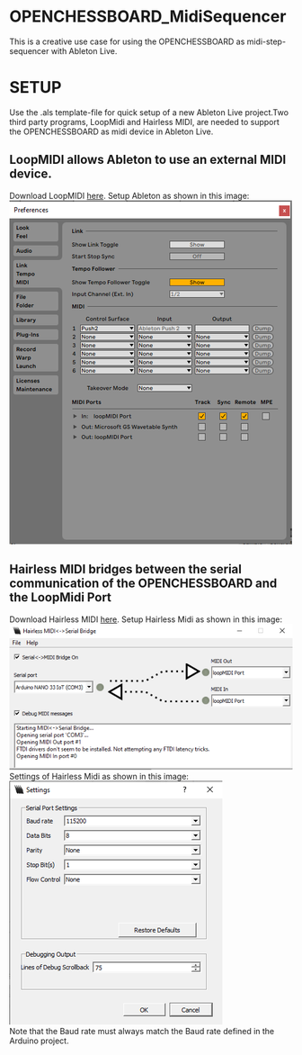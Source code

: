 # OPENCHESSBOARD_MidiSequencer
This is a creative use case for using the OPENCHESSBOARD as midi-step-sequencer with Ableton Live. 

# SETUP
Use the .als template-file for quick setup of a new Ableton Live project.Two third party programs, LoopMidi and Hairless MIDI, are needed to support the OPENCHESSBOARD as midi device in Ableton Live.

## LoopMIDI allows Ableton to use an external MIDI device.
Download LoopMIDI [here](https://www.tobias-erichsen.de/software/loopmidi.html).
Setup Ableton as shown in this image:<br/>
![](/images/ableton_setup.png)<br/>

## Hairless MIDI bridges between the serial communication of the OPENCHESSBOARD and the LoopMidi Port
Download Hairless MIDI [here](https://projectgus.github.io/hairless-midiserial).
Setup Hairless Midi as shown in this image:<br/>
![](/images/hairless_setting2.png)<br/>
Settings of Hairless Midi as shown in this image:<br/>
![](/images/hairless_setting.png)<br/>
Note that the Baud rate must always match the Baud rate defined in the Arduino project.

